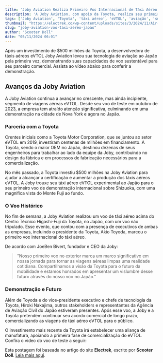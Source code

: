 ```yaml
---
title: 'Joby Aviation Realiza Primeiro Voo Internacional de Táxi Aéreo no Japão'
description: 'A Joby Aviation, com apoio da Toyota, realiza seu primeiro voo de táxi aéreo internacional no Japão, demonstrando inovação em tecnologia e aviação sustentável.'
tags: ['Joby Aviation', 'Toyota', 'táxi aéreo', 'eVTOL', 'aviação', 'sustentabilidade']
thumbnail: "https://electrek.co/wp-content/uploads/sites/3/2024/11/Air-taxi-Japan-Joby-Mt-Fuji.jpg?quality=82&strip=all&w=1400"
slug: "joby-aviation-voo-taxi-aereo-japao"
author: "Scooter Doll"
date: "05/11/2024 06:01"
---
```


Após um investimento de $500 milhões da Toyota, a desenvolvedora de táxis aéreos eVTOL Joby Aviation levou sua tecnologia de aviação ao Japão pela primeira vez, demonstrando suas capacidades de voo sustentável para seu parceiro comercial. Assista ao vídeo abaixo para conferir a demonstração.

## Avanços da Joby Aviation

A Joby Aviation continua a avançar no crescente, mas ainda incipiente, segmento de viagens aéreas eVTOL. Desde seu voo de teste em outubro de 2023, a empresa tem atraído atenção significativa, culminando em uma demonstração na cidade de Nova York e agora no Japão.

### Parceria com a Toyota

Crentes iniciais como a Toyota Motor Corporation, que se juntou ao setor eVTOL em 2019, investiram centenas de milhões em financiamento. A Toyota, sendo o maior OEM no Japão, destinou dezenas de seus engenheiros para trabalhar ao lado da equipe da Joby, contribuindo no design da fábrica e em processos de fabricação necessários para a comercialização.

No mês passado, a Toyota investiu $500 milhões na Joby Aviation para ajudar a alcançar a certificação e aumentar a produção dos táxis aéreos eVTOL. A Joby trouxe seu táxi aéreo eVTOL experimental ao Japão para o seu primeiro voo de demonstração internacional sobre Shizuoka, com uma magnífica vista do Monte Fuji ao fundo.

### O Voo Histórico

No fim de semana, a Joby Aviation realizou um voo de táxi aéreo acima do Centro Técnico Higashi-Fuji da Toyota, no Japão, com um voo não tripulado. Esse evento, que contou com a presença de executivos de ambas as empresas, incluindo o presidente da Toyota, Akio Toyoda, marcou o primeiro voo internacional do táxi aéreo.

De acordo com JoeBen Bivert, fundador e CEO da Joby:
> "Nosso primeiro voo no exterior marca um marco significativo em nossa jornada para tornar as viagens aéreas limpas uma realidade cotidiana. Compartilhamos a visão da Toyota para o futuro da mobilidade e estamos honrados em apresentar um vislumbre desse futuro através do nosso voo no Japão."

### Demonstração e Futuro

Além de Toyoda e do vice-presidente executivo e chefe de tecnologia da Toyota, Hiroki Nakajima, outros stakeholders e representantes da Agência de Aviação Civil do Japão estiveram presentes. Após esse voo, a Joby e a Toyota pretendem continuar seu acordo comercial de longo prazo, comercializando as viagens de táxi aéreo eVTOL para o público.

O investimento mais recente da Toyota irá estabelecer uma aliança de manufatura, apoiando a primeira fase de comercialização do eVTOL. Confira o vídeo do voo de teste a seguir:



Esta postagem foi baseada no artigo do site **Electrek**, escrito por **Scooter Doll**. [Leia mais aqui](https://electrek.co/2024/11/04/joby-aviation-completes-first-air-taxi-flight-japan-toyota-video/).